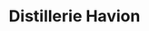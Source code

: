 ---
title: "Distillerie Havion"
url: /vieux-boucau-les-bains/distillerie-havion/
shop: Spirituosen
---